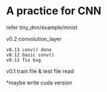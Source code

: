 # A practice for CNN

refer tiny_dnn/example/mnist

v0.2 convolution_layer

    v0.13 conv() done
    v0.12 basic conv()
    v0.11 fix bug
v0.1 train file & test file read

*maybe write cuda version